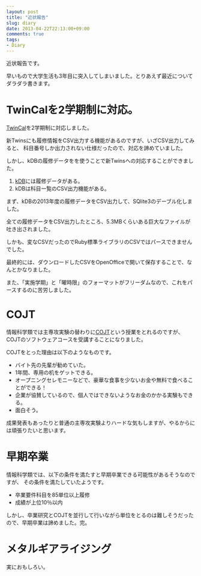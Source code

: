 ```yaml
---
layout: post
title: "近状報告"
slug: diary
date: 2013-04-22T22:13:00+09:00
comments: true
tags:
- Diary
---
```


近状報告です。

早いもので大学生活も3年目に突入してしまいました。とりあえず最近についてダラダラ書きます。

# TwinCalを2学期制に対応。

[TwinCal](http://gam0022.net/app/twincal/)を2学期制に対応しました。

新Twinsにも履修情報をCSV出力する機能があるのですが、いざCSV出力してみると、
科目番号しか出力されない仕様だったので、対応を諦めていました。

しかし、kDBの履修データをを使うことで新Twinsへの対応することができました。

1. [kDB](https://kdb.tsukuba.ac.jp/)には履修データがある。
2. kDBは科目一覧のCSV出力機能がある。

まず、kDBの2013年度の履修データをCSV出力して、SQlite3のデーブル化しました。

全ての履修データをCSV出力したところ、5.3MBくらいある巨大なファイルが吐き出されました。

しかも、変なCSVだったのでRuby標準ライブラリのCSVではパースできませんでした。

最終的には、ダウンロードしたCSVをOpenOfficeで開いて保存することで、なんとかなりました。

また、「実施学期」と「曜時限」のフォーマットがフリーダムなので、これをパースするのに苦労しました。

# COJT

情報科学類では主専攻実験の替わりに[COJT](http://inf.tsukuba.ac.jp/ET-COJT/)という授業をとれるのですが、
COJTのソフトウェアコースを受講することになりました。

COJTをとった理由は以下のようなものです。

* バイト先の先輩が勧めていた。
* 1年間、専用の机をゲットできる。
* オープニングセレモニーなどで、豪華な食事を少ないお金や無料で食べることができる！
* 企業が協賛しているので、個人ではできないようなお金のかかる実験もできる。
* 面白そう。

成果発表もあったりと普通の主専攻実験よりハードな気もしますが、やるからには頑張りたいと思います。

# 早期卒業

情報科学類では、以下の条件を満たすと早期卒業できる可能性があるそうなのですが、
その条件を満たしていたようです。

* 卒業要件科目を85単位以上履修
* 成績が上位10％以内

しかし、卒業研究とCOJTを並行して行いながら単位をとるのは難しそうだったので、早期卒業は諦めました。完。

# メタルギアライジング

実におもしろい。
